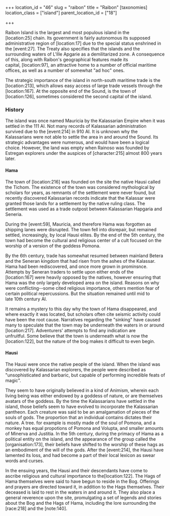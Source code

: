 +++
location_id = "46"
slug = "raibon"
title = "Raibon"
[taxonomies]
location_class = ["island"]
parent_location_id = ["18"]

+++

Raibon Island is the largest and most populous island in the \[location:25\] chain. Its government is fairly autonomous its supposed administrative region of \[location:17\] due to the special status enshrined in the \[event:27\]. The Treaty also specifies that the islands and the surrounding waters of L'Ille Apgarie as a demilitarized zone. A consequence of this, along with Raibon's geographical features made its capital, \[location:97\], an attractive home to a number of official maritime offices, as well as a number of somewhat "ad hoc" ones. 

The strategic importance of the island in north-south maritime trade is the \[location:213\], which allows easy access of large trade vessels through the \[location:167\]. At the opposite end of the Sound, is the town of \[location:126\], sometimes considered the second capital of the island.

### History

The island was once named Mauricia by the Kalassarian Empire when it was settled in the 111 AI. Not many records of Kalassarian administration survived due to the \[event:214\] in 910 AI. It is unknown why the Kalassarians were not able to settle the area in and around the Sound. Its strategic advantages were numerous, and would have been a logical choice. However, the land was empty when Rainoso was founded by Estregan explorers under the auspices of \[character:215\] almost 800 years later.

#### Hama

The town of \[location:216\] was founded on the site the native Hausi called the Tichom. The existence of the town was considered mythological by scholars for years, as remnants of the settlement were never found, but recently discovered Kalassarian records indicate that the Kalassar were granted those lands for a settlement by the native ruling class. The settlement was used as a trade outpost between Kalassarian Hapgaria and Seneria. 

During the \[event:59\], Mauricia, and therefore Hama was forgotten as shipping lanes were disrupted. The town fell into disrepair, but remained settled, increasingly, by local Hausi elites. By the end of the 5th century, the town had become the cultural and religious center of a cult focused on the worship of a version of the goddess Pomona.

By the 6th century, trade has somewhat resumed between mainland Betera and the Seneran kingdom that had risen from the ashes of the Kalassar. Hama had been rediscovered, and once more grown in prominsnce. Attempts by Seneran traders to settle upon either ends of the \[location:167\] were heavily opposed by the natives, however ensuring that Hama was the only largely developed area on the island. Reasons on why were conflicting--some cited religious importance, others mention fear of certain political repercussions. But the situation remained until mid to late 10th century AI. 

It remains a mystery to this day why the town of Hama disappeared, and where exactly it was located, but scholars often cite seismic activity could have been the root cause. Narratives regarding the "sinking" have caused many to speculate that the town may be underneath the waters in or around \[location:217\]. Adventurers' attempts to find any indication are unfruitful. Some believe that the town is underneath what is now the \[location:122\], but the nature of the bog makes it difficult to even begin.

#### Hausi

The Hausi were once the native people of the island. When the island was discovered by Kalassarian explorers, the people were described as "unsophisticated and barbaric, but capable of performing incredible feats of magic".

They seem to have originally believed in a kind of Animism, wherein each living being was either endowed by a goddess of nature, or are themselves avatars of the goddess. By the time the Kalassarians have settled in the island, those beliefs seem to have evolved to incorporate the Kalassarian pantheon. Each creature was said to be an amalgamation of pieces of the souls of gods. The proportion that an individual contains dictates their nature. A tree. for example is mostly made of the soul of Pomona, and a monkey has equal propotions of Pomona and Volupta, and smaller amounts of Minerva and Justitia. In the 5th century, during the primacy of Hama as a political entity on the island, and the appearance of the group called the \[organisation:173\], their beliefs have shifted to the worship of these hags as an embodiment of the will of the gods. After the \[event:214\], the Hausi have lamented its loss, and had become a part of their local lexicon as swear words and curses. 

In the ensuing years, the Hausi and their descendants have come to ascribe religious and cultural importance to the\[location:122\]. The Hags of Hama themselves were said to have begun to reside in the Bog. Offerings and prayers are directed toward it, in addition to the Hags themselves. Their deceased is laid to rest in the waters in and around it. They also place a general reverence upon the site, promulgating a set of legends and stories about the Bog and the Hags of Hama, including the lore surrounding the \[race:218\] and the \[note:140\].

